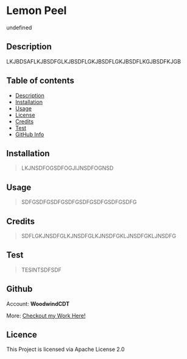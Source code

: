 
  # **Lemon Peel**
  
  undefined
  
  ## Description 
  
  LKJBDSAFLKJBSDFGLKJBSDFLGKJBSDFLGKJBSDFLKGJBSDFKJGB
  
  ## Table of contents
  
  - [Description](#Description)
  - [Installation](#Installation)
  - [Usage](#Usage)
  - [License](#License)
  - [Credits](#Credits)
  - [Test](#Test)
  - [GitHub Info](#GitHub) 
  
  
  ## Installation
  
  > LKJNSDFOGSDFOGJIJNSDFOGNSD
  
  ## Usage
  
  > SDFGSDFGSDFGSDFGSDFGSDFGSDFGSDFG

  ## Credits
  
  > SDFLGKJNSDFGLKJNSDFGLKJNSDFGKLJNSDFGKLJNSDFG
  
  ## Test
  
  > TESINTSDFSDF
  
  ## Github

  Account: **WoodwindCDT**

  More: [Checkout my Work Here!](woodwind.turbeville@gmail.co,)

  ## Licence
  This Project is licensed via Apache License 2.0

  